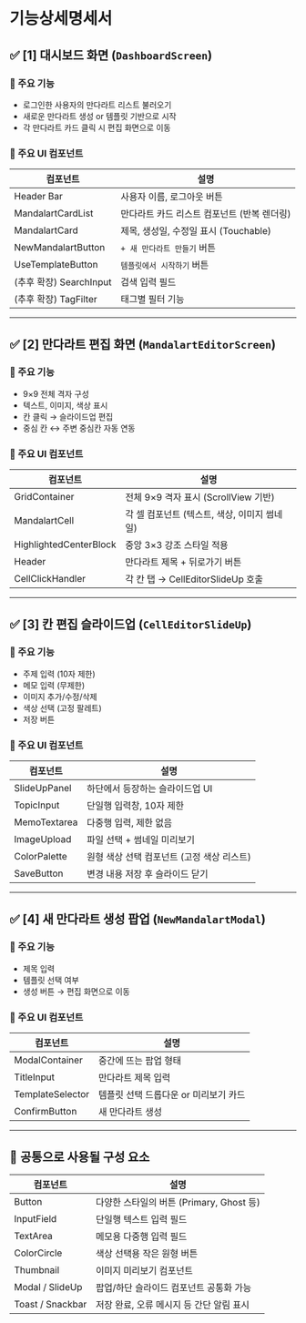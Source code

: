 # 기능상세명세서

## ✅ [1] 대시보드 화면 (`DashboardScreen`)

### 🔹 주요 기능

- 로그인한 사용자의 만다라트 리스트 불러오기
- 새로운 만다라트 생성 or 템플릿 기반으로 시작
- 각 만다라트 카드 클릭 시 편집 화면으로 이동

### 🔸 주요 UI 컴포넌트

| 컴포넌트 | 설명 |
| --- | --- |
| Header Bar | 사용자 이름, 로그아웃 버튼 |
| MandalartCardList | 만다라트 카드 리스트 컴포넌트 (반복 렌더링) |
| MandalartCard | 제목, 생성일, 수정일 표시 (Touchable) |
| NewMandalartButton | `+ 새 만다라트 만들기` 버튼 |
| UseTemplateButton | `템플릿에서 시작하기` 버튼 |
| (추후 확장) SearchInput | 검색 입력 필드 |
| (추후 확장) TagFilter | 태그별 필터 기능 |

---

## ✅ [2] 만다라트 편집 화면 (`MandalartEditorScreen`)

### 🔹 주요 기능

- 9×9 전체 격자 구성
- 텍스트, 이미지, 색상 표시
- 칸 클릭 → 슬라이드업 편집
- 중심 칸 ↔ 주변 중심칸 자동 연동

### 🔸 주요 UI 컴포넌트

| 컴포넌트 | 설명 |
| --- | --- |
| GridContainer | 전체 9×9 격자 표시 (ScrollView 기반) |
| MandalartCell | 각 셀 컴포넌트 (텍스트, 색상, 이미지 썸네일) |
| HighlightedCenterBlock | 중앙 3×3 강조 스타일 적용 |
| Header | 만다라트 제목 + 뒤로가기 버튼 |
| CellClickHandler | 각 칸 탭 → CellEditorSlideUp 호출 |

---

## ✅ [3] 칸 편집 슬라이드업 (`CellEditorSlideUp`)

### 🔹 주요 기능

- 주제 입력 (10자 제한)
- 메모 입력 (무제한)
- 이미지 추가/수정/삭제
- 색상 선택 (고정 팔레트)
- 저장 버튼

### 🔸 주요 UI 컴포넌트

| 컴포넌트 | 설명 |
| --- | --- |
| SlideUpPanel | 하단에서 등장하는 슬라이드업 UI |
| TopicInput | 단일행 입력창, 10자 제한 |
| MemoTextarea | 다중행 입력, 제한 없음 |
| ImageUpload | 파일 선택 + 썸네일 미리보기 |
| ColorPalette | 원형 색상 선택 컴포넌트 (고정 색상 리스트) |
| SaveButton | 변경 내용 저장 후 슬라이드 닫기 |

---

## ✅ [4] 새 만다라트 생성 팝업 (`NewMandalartModal`)

### 🔹 주요 기능

- 제목 입력
- 템플릿 선택 여부
- 생성 버튼 → 편집 화면으로 이동

### 🔸 주요 UI 컴포넌트

| 컴포넌트 | 설명 |
| --- | --- |
| ModalContainer | 중간에 뜨는 팝업 형태 |
| TitleInput | 만다라트 제목 입력 |
| TemplateSelector | 템플릿 선택 드롭다운 or 미리보기 카드 |
| ConfirmButton | 새 만다라트 생성 |

---

## 🔧 공통으로 사용될 구성 요소

| 컴포넌트 | 설명 |
| --- | --- |
| Button | 다양한 스타일의 버튼 (Primary, Ghost 등) |
| InputField | 단일행 텍스트 입력 필드 |
| TextArea | 메모용 다중행 입력 필드 |
| ColorCircle | 색상 선택용 작은 원형 버튼 |
| Thumbnail | 이미지 미리보기 컴포넌트 |
| Modal / SlideUp | 팝업/하단 슬라이드 컴포넌트 공통화 가능 |
| Toast / Snackbar | 저장 완료, 오류 메시지 등 간단 알림 표시 |